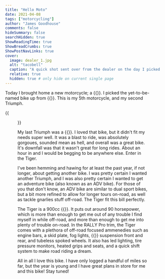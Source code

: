 ```yaml
---
title: "Hello Moto"
date: 2021-04-08
tags: ["motorcycling"]
author: "James Goodhouse"
comments: false
hideSummary: false
searchHidden: true
ShowReadingTime: true
ShowBreadCrumbs: true
ShowPostNavLinks: true
cover:
  image: dealer_1.jpg
  alt: "tacobell"
  caption: "A quick shot sent over from the dealer on the day I picked it up"
  relative: true
  hidden: true # only hide on current single page
---
```


Today I brought home a new motorcycle; a {{<newtabref title="2021 Triump Tiger 900 RALLY Pro" href="https://www.triumphmotorcycles.com/motorcycles/adventure/tiger-900-rally/rally-pro">}}. I picked the yet-to-be-named bike up from {{<newtabref title="Cascade Moto Classics" href="https://www.cascademoto.com/">}}. This is my 5th motorcycle, and my second Triumph.

{{<figure src="home_sweet_home.jpg" caption="Home, sweet home. The Tiger home from its first ride." alt="New Tiger at its new home" title="2021 Triump Tiger 900 RALLY Pro">}}

My last Triumph was a {{<newtabref title="2009 Thruxton" href="https://bikez.com/motorcycles/triumph_thruxton_2009.php">}}. I loved that bike, but it didn't fit my needs super well. It was a blast to ride, was absolutely gorgoues, sounded mean as hell, and overall was a great bike. It's downfall was that it wasn't great for long rides. About an hour in and I would be begging to be anywhere else. Enter in the Tiger.

I've been hemming and hawing for at least the past year, if not longer, about getting another bike. I was pretty certain I wanted another Triumph, and I was also pretty certain I wanted to get an adventure bike (also known as an ADV bike). For those of you that don't know, an ADV bike are similar to dual sport bikes, but a bit more refined to allow for longer tours on-road, as well as tackle gnarlies stuff off-road. The Tiger fit this bill perfectly.

The Tiger is a 900cc {{<newtabref title="inline triple" href="https://en.wikipedia.org/wiki/Triumph_Triple">}}. It puts out around 90 horsepower, which is more than enough to get me out of any trouble I find myself in while off-road, and more than enough to get me into plenty of trouble on-road. In the RALLY Pro trim, the Tiger comes with a plethora of off-road focused ammenedies such as engine bars, a skid plate, fog lights, {{<newtabref title="Showa" href="https://www.showa1.com/en/product/motorcycle/index.html">}} suspension front and rear, and tubeless spoked wheels. It also has led lighting, tire pressure monitors, heated grips and seats, and a quick shift system to make road riding a dream.

All in all I love this bike. I have only logged a handful of miles so far, but the year is young and I have great plans in store for me and this bike! Stay tuned!

